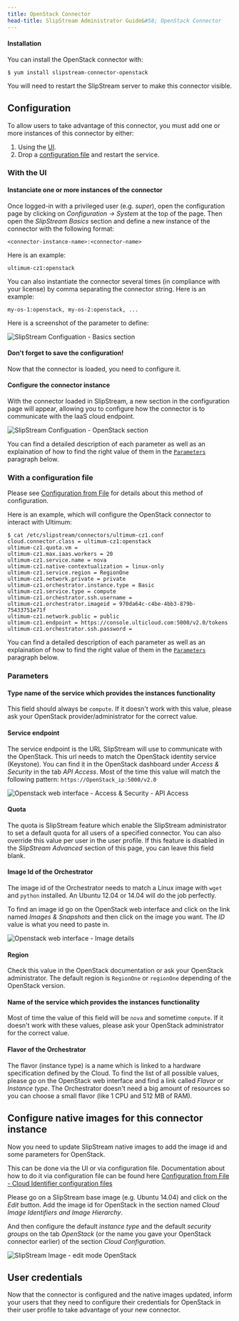 ```yaml
---
title: OpenStack Connector
head-title: SlipStream Administrator Guide&#58; OpenStack Connector
---
```


#### Installation

You can install the OpenStack connector with:

    $ yum install slipstream-connector-openstack

You will need to restart the SlipStream server to make this connector
visible.

## Configuration

To allow users to take advantage of this connector, you must add one
or more instances of this connector by either:

 1. Using the [UI](#with-the-ui).
 2. Drop a [configuration file](#with-a-configuration-file) and restart the
    service.

### With the UI

#### Instanciate one or more instances of the connector

Once logged-in with a privileged user (e.g. *super*), open the configuration
page by clicking on *Configuration -> System* at the top of the page.
Then open the *SlipStream Basics* section and define a new instance of the
connector with the following format:

    <connector-instance-name>:<connector-name>


Here is an example:

    ultimum-cz1:openstack


You can also instantiate the connector several times (in compliance with your
license) by comma separating the connector string. Here is an example:

    my-os-1:openstack, my-os-2:openstack, ...

Here is a screenshot of the parameter to define:

![SlipStream Configuation - Basics section]

#### Don't forget to save the configuration!

Now that the connector is loaded, you need to configure it.

#### Configure the connector instance

With the connector loaded in SlipStream, a new section in the configuration
page will appear, allowing you to configure how the connector is to
communicate with the IaaS cloud endpoint.

![SlipStream Configuation - OpenStack section]

You can find a detailed description of each parameter as well as an
explaination of how to find the right value of them in the
[`Parameters`](#parameters) paragraph below.

### With a configuration file

Please see [Configuration from File] for details about this method of
configuration.

Here is an example, which will configure the OpenStack connector to interact
with Ultimum:

    $ cat /etc/slipstream/connectors/ultimum-cz1.conf
    cloud.connector.class = ultimum-cz1:openstack
    ultimum-cz1.quota.vm = 
    ultimum-cz1.max.iaas.workers = 20
    ultimum-cz1.service.name = nova
    ultimum-cz1.native-contextualization = linux-only
    ultimum-cz1.service.region = RegionOne
    ultimum-cz1.network.private = private
    ultimum-cz1.orchestrator.instance.type = Basic
    ultimum-cz1.service.type = compute
    ultimum-cz1.orchestrator.ssh.username =
    ultimum-cz1.orchestrator.imageid = 970da64c-c4be-4bb3-879b-75433751e71f
    ultimum-cz1.network.public = public
    ultimum-cz1.endpoint = https://console.ulticloud.com:5000/v2.0/tokens
    ultimum-cz1.orchestrator.ssh.password = 

You can find a detailed description of each parameter as well as an
explaination of how to find the right value of them in the
[`Parameters`](#parameters) paragraph below.

### Parameters

#### Type name of the service which provides the instances functionality

This field should always be `compute`. If it doesn't work with this value,
please ask your OpenStack provider/administrator for the correct value.


#### Service endpoint

The service endpoint is the URL SlipStream will use to communicate with the
OpenStack. This url needs to match the OpenStack identity service (Keystone).
You can find it in the OpenStack dashboard under *Access & Security* in the
tab *API Access*. Most of the time this value will match the following
pattern: `https://OpenStack_ip:5000/v2.0`

![Openstack web interface - Access & Security - API Access]

#### Quota

The quota is SlipStream feature which enable the SlipStream administrator to
set a default quota for all users of a specified connector. You can also
override this value per user in the user profile. If this feature is disabled
in the *SlipStream Advanced* section of this page, you can leave this field
blank.


#### Image Id of the Orchestrator

The image id of the Orchestrator needs to match a Linux image with `wget` and
`python` installed. An Ubuntu 12.04 or 14.04 will do the job perfectly.

To find an image id go on the OpenStack web interface and click on the link
named *Images & Snapshots* and then click on the image you want. The *ID*
value is what you need to paste in.

![Openstack web interface - Image details]

#### Region

Check this value in the OpenStack documentation or ask your OpenStack
administrator.  The default region is `RegionOne` or `regionOne` depending of
the OpenStack version.

#### Name of the service which provides the instances functionality

Most of time the value of this field will be `nova` and sometime `compute`. If
it doesn't work with these values, please ask your OpenStack administrator for
the correct value.

#### Flavor of the Orchestrator

The flavor (instance type) is a name which is linked to a hardware
specification defined by the Cloud. To find the list of all possible values,
please go on the OpenStack web interface and find a link called *Flavor* or
*Instance type*. The Orchestrator doesn't need a big amount of resources so
you can choose a small flavor (like 1 CPU and 512 MB of RAM).

## Configure native images for this connector instance

Now you need to update SlipStream native images to add the image id and some
parameters for OpenStack.

This can be done via the UI or via configuration file.
Documentation about how to do it via configuration file can be found here
[Configuration from File - Cloud Identifier configuration files]

Please go on a SlipStream base image (e.g. Ubuntu 14.04) and click on the
*Edit* button. Add the image id for OpenStack in the section named *Cloud
Image Identifiers and Image Hierarchy*.

And then configure the default *instance type* and the default *security groups*
on the tab *OpenStack* (or the name you gave your OpenStack connector earlier)
of the section *Cloud Configuration*.

![SlipStream Image - edit mode OpenStack]

## User credentials

Now that the connector is configured and the native images updated, inform
your users that they need to configure their credentials for OpenStack in
their user profile to take advantage of your new connector.

[Configuration from File]: /documentation/developer_guide/configuration_files.html
[Configuration from File - Cloud Identifier configuration files]: /documentation/developer_guide/configuration_files.html#unique-cloud-identifier-configuration-files
[SlipStream Configuation - Basics section]: images/screenshot-cloud-config-param.png
[SlipStream Configuation - OpenStack section]: images/screenshot-OpenStack_ss_system_parameters.png
[SlipStream Image - edit mode OpenStack]: images/screenshot-OpenStack_image_parameters.png
[Openstack web interface - Access & Security - API Access]: images/screenshot-OpenStack_endpoint.png
[Openstack web interface - Image details]: images/screenshot-OpenStack_imageId.png

